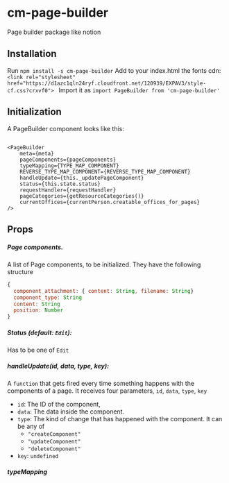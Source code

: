# cm-page-builder
Page builder package like notion

## Installation

Run `npm install -s cm-page-builder`
Add to your index.html the fonts cdn: `<link rel="stylesheet" href="https://d1azc1qln24ryf.cloudfront.net/120939/EXPAV3/style-cf.css?crxvf0"> `
Import it as `import PageBuilder from 'cm-page-builder'`

## Initialization

A PageBuilder component looks like this:

```JSX

<PageBuilder
	meta={meta}
	pageComponents={pageComponents}
	typeMapping={TYPE_MAP_COMPONENT}
	REVERSE_TYPE_MAP_COMPONENT={REVERSE_TYPE_MAP_COMPONENT}
	handleUpdate={this._updatePageComponent}
	status={this.state.status}
	requestHandler={requestHandler}
	pageCategories={getResourceCategories()}
	currentOffices={currentPerson.creatable_offices_for_pages}
/>
```

## Props

##### Page components.
A list of Page components, to be initialized. They have the following structure

```javascript
{
  component_attachment: { content: String, filename: String}
  component_type: String
  content: String
  position: Number
}
```

##### Status (default: `Edit`):
Has to be one of `Edit`

##### handleUpdate(id, data, type, key):
A `function` that gets fired every time something happens with the components of a page. It receives four parameters, `id`, `data`, `type`, `key`
- `id`: The ID of the component,
- `data`: The data inside the component.
- `type`: The kind of change that has happened with the component. It can be any of
  - `"createComponent"`
  - `"updateComponent"`
  - `"deleteComponent"`
- `key`: `undefined`

##### typeMapping
